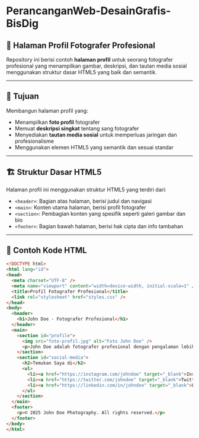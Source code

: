 # PerancanganWeb-DesainGrafis-BisDig

## 📸 Halaman Profil Fotografer Profesional

Repository ini berisi contoh **halaman profil** untuk seorang fotografer profesional yang menampilkan gambar, deskripsi, dan tautan media sosial menggunakan struktur dasar HTML5 yang baik dan semantik.

---

## 🎯 Tujuan

Membangun halaman profil yang:

- Menampilkan **foto profil** fotografer
- Memuat **deskripsi singkat** tentang sang fotografer
- Menyediakan **tautan media sosial** untuk memperluas jaringan dan profesionalisme
- Menggunakan elemen HTML5 yang semantik dan sesuai standar

---

## 🏗️ Struktur Dasar HTML5

Halaman profil ini menggunakan struktur HTML5 yang terdiri dari:

- `<header>`: Bagian atas halaman, berisi judul dan navigasi
- `<main>`: Konten utama halaman, berisi profil fotografer
- `<section>`: Pembagian konten yang spesifik seperti galeri gambar dan bio
- `<footer>`: Bagian bawah halaman, berisi hak cipta dan info tambahan

---

## 📝 Contoh Kode HTML

```html
<!DOCTYPE html>
<html lang="id">
<head>
  <meta charset="UTF-8" />
  <meta name="viewport" content="width=device-width, initial-scale=1" />
  <title>Profil Fotografer Profesional</title>
  <link rel="stylesheet" href="styles.css" />
</head>
<body>
  <header>
    <h1>John Doe - Fotografer Profesional</h1>
  </header>
  <main>
    <section id="profile">
      <img src="foto-profil.jpg" alt="Foto John Doe" />
      <p>John Doe adalah fotografer profesional dengan pengalaman lebih dari 10 tahun dalam bidang fotografi landscape dan potret.</p>
    </section>
    <section id="social-media">
      <h2>Temukan Saya di</h2>
      <ul>
        <li><a href="https://instagram.com/johndoe" target="_blank">Instagram</a></li>
        <li><a href="https://twitter.com/johndoe" target="_blank">Twitter</a></li>
        <li><a href="https://linkedin.com/in/johndoe" target="_blank">LinkedIn</a></li>
      </ul>
    </section>
  </main>
  <footer>
    <p>© 2025 John Doe Photography. All rights reserved.</p>
  </footer>
</body>
</html>
